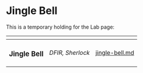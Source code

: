 # Jingle Bell

This is a temporary holding for the Lab page:

<table data-view="cards"><thead><tr><th></th><th></th><th data-hidden data-card-target data-type="content-ref"></th></tr></thead><tbody><tr><td><h3>Jingle Bell</h3></td><td><em>DFIR, Sherlock</em></td><td><a href="jingle-bell.md">jingle-bell.md</a></td></tr></tbody></table>